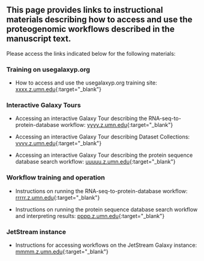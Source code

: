 ## This page provides links to instructional materials describing how to access and use the proteogenomic workflows described in the manuscript text.


Please access the links indicated below for the following materials:

### Training on usegalaxyp.org

- How to access and use the usegalaxyp.org training site: [xxxx.z.umn.edu](http://xxxx.z.umn.edu){:target="_blank"}

### Interactive Galaxy Tours

- Accessing an interactive Galaxy Tour describing the RNA-seq-to-protein-database workflow: [yyyy.z.umn.edu](http://yyyy.z.umn.edu){:target="_blank"}

- Accessing an interactive Galaxy Tour describing Dataset Collections: [vvvv.z.umn.edu](http://vvvv.z.umn.edu){:target="_blank"}

- Accessing an interactive Galaxy Tour describing the protein sequence database search workflow: [uuuuu.z.umn.edu](http://uuuuu.z.umn.edu){:target="_blank"}

### Workflow training and operation

- Instructions on running the RNA-seq-to-protein-database workflow: [rrrrr.z.umn.edu](http://rrrrr.z.umn.edu){:target="_blank"}

- Instructions on running the protein sequence database search workflow and interpreting results: [pppp.z.umn.edu](http://pppp.z.umn.edu){:target="_blank"}

### JetStream instance

- Instructions for accessing workflows on the JetStream Galaxy instance: [mmmm.z.umn.edu](http://mmmm.z.umn.edu){:target="_blank"}


